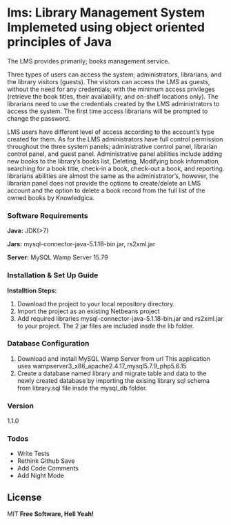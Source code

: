 # lms: Library Management System Implemeted using object oriented principles of Java

The LMS provides primarily; books management service. 

Three types of users can access the system; 
administrators, librarians, and the library visitors (guests). The visitors can access the LMS as guests, without the need for any credentials; with the minimum 
access privileges (retrieve the book titles, their availability, and on-shelf locations only). 
The librarians need to use the credentials created by the LMS administrators to access the system. 
The first time access librarians will be prompted to change the password.

LMS users have different level of access according to the account’s type created for them. 
As for the LMS administrators have full control permission throughout the three system panels; administrative control panel, librarian control panel, and guest panel. Administrative panel abilities include adding new books to the library’s books list, Deleting, Modifying book information, searching for a book title, check-in a book, check-out a book, and reporting. librarians abilities are almost the same as the administrator’s, however, the librarian panel does not provide the options to create/delete an LMS account and the option to delete a book record from the full list of the owned books by Knowledgica.


### Software Requirements
**Java:** JDK(>7)

**Jars:** mysql-connector-java-5.1.18-bin.jar, rs2xml.jar

**Server:** MySQL Wamp Server 15.79

### Installation & Set Up Guide
**Installtion Steps:**
1. Download the project to your local repository directory.
2. Import the project as an existing Netbeans project
3. Add required libraries mysql-connector-java-5.1.18-bin.jar and rs2xml.jar to your project. The 2 jar files are included 
insde the lib folder.

### Database Configuration
1. Download and install MySQL Wamp Server from url This application uses  wampserver3_x86_apache2.4.17_mysql5.7.9_php5.6.15
2. Create a database named library and migrate table and data to the newly created database by importing the exising library sql schema from library.sql file insde the mysql_db folder.

### Version
1.1.0

### Todos
 - Write Tests
 - Rethink Github Save
 - Add Code Comments
 - Add Night Mode

License
----

MIT
**Free Software, Hell Yeah!**

